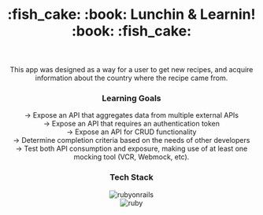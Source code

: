 

<h1 align="center"> :fish_cake: :book: Lunchin & Learnin! :book: :fish_cake: </h1>
<br>

<center>
<br>
This app was designed as a way for a user to get new recipes, and acquire information about the country where the recipe came from. 
<br>
  
 ### Learning Goals 
-> Expose an API that aggregates data from multiple external APIs
  <br>
-> Expose an API that requires an authentication token
  <br>
-> Expose an API for CRUD functionality
  <br>
-> Determine completion criteria based on the needs of other developers
  <br>
-> Test both API consumption and exposure, making use of at least one mocking tool (VCR, Webmock, etc).
 
  
  ### Tech Stack
![rubyonrails](https://img.shields.io/badge/rubyonrails-5.2.8.1-000000?style=for-the-badge&logo=rubyonrails&logoColor=red)
<br>
![ruby](https://img.shields.io/badge/ruby-2.7.4-000000?style=for-the-badge&logo=ruby&logoColor=red)


